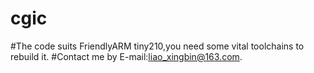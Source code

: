 # cgic
#The code suits FriendlyARM tiny210,you need some vital toolchains to rebuild it.
#Contact me by E-mail:liao_xingbin@163.com.

